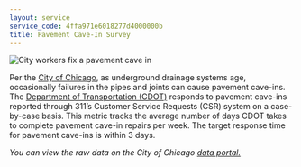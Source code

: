 ```yaml
---
layout: service
service_code: 4ffa971e6018277d4000000b
title: Pavement Cave-In Survey
---
```


![City workers fix a pavement cave in](http://farm9.staticflickr.com/8094/8436754476_68909ac986_n.jpg "City workers fix a pavement cave in. Photo by Steve Vance")

Per the [City of Chicago](https://data.cityofchicago.org/Administration-Finance/Performance-Metrics-Transportation-Pavement-Cave-i/euee-qccq), as underground drainage systems age, occasionally failures in the pipes and joints can cause pavement cave-ins. The [Department of Transportation (CDOT)](http://www.cityofchicago.org/city/en/depts/cdot.html) responds to pavement cave-ins reported through 311’s Customer Service Requests (CSR) system on a case-by-case basis. This metric tracks the average number of days CDOT takes to complete pavement cave-in repairs per week. The target response time for pavement cave-ins is within 3 days.

_You can view the raw data on the City of Chicago [data portal.](https://data.cityofchicago.org/Administration-Finance/Performance-Metrics-Transportation-Pavement-Cave-i/euee-qccq)_

